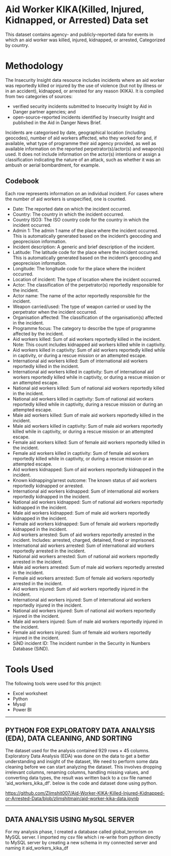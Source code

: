 # Aid Worker KIKA(Killed, Injured, Kidnapped, or Arrested) Data set
This dataset contains agency- and publicly-reported data for events in which an aid worker was killed, injured, kidnapped, or arrested, Categorized by country.
# Methodology
The Insecurity Insight data resource includes incidents where an aid worker was reportedly killed or injured by the use of violence (but not by illness or in an accident), kidnapped, or arrested for any reason (KIKA).
It is compiled from two categories of sources:
- verified security incidents submitted to Insecurity Insight by Aid in Danger partner agencies; and
- open-source-reported incidents identified by Insecurity Insight and published in the Aid in Danger News Brief.

Incidents are categorised by date, geographical location (including geocodes), number of aid workers affected, who they worked for and, if available, what type of programme their aid agency provided, as well as available information on the reported perpetrator(s)/actor(s) and weapon(s) used.
It does not include information on the actor(s) intentions or assign a classification indicating the nature of an attack, such as whether it was an ambush or aerial bombardment, for example.
## Codebook
Each row represents information on an individual incident. For cases where the number of aid workers is unspecified, one is counted.
- Date: The reported date on which the incident occurred.
- Country: The country in which the incident occurred.
- Country ISO3: The ISO country code for the country in which the incident occurred.
- Admin 1: The admin 1 name of the place where the incident occurred. This is automatically generated based on the incident’s geocoding and geoprecision information.
- Incident description: A generic and brief description of the incident.
- Latitude: The latitude code for the place where the incident occurred. This is automatically generated based on the incident’s geocoding and geoprecision information.
- Longitude: The longitude code for the place where the incident occurred.
- Location of incident: The type of location where the incident occurred.
- Actor: The classification of the perpetrator(s) reportedly responsible for the incident.
- Actor name: The name of the actor reportedly responsible for the incident.
- Weapon carried/used: The type of weapon carried or used by the perpetrator when the incident occurred.
- Organisation affected: The classification of the organisation(s) affected in the incident.
- Programme focus: The category to describe the type of programme affected by the incident.
- Aid workers killed: Sum of aid workers reportedly killed in the incident. Note: This count includes kidnapped aid workers killed while in captivity.
- Aid workers killed in captivity: Sum of aid workers reportedly killed while in captivity, or during a rescue mission or an attempted escape.
- International aid workers killed: Sum of international aid workers reportedly killed in the incident.
- International aid workers killed in captivity: Sum of international aid workers reportedly killed while in captivity, or during a rescue mission or an attempted escape.
- National aid workers killed: Sum of national aid workers reportedly killed in the incident.
- National aid workers killed in captivity: Sum of national aid workers reportedly killed while in captivity, during a rescue mission or during an attempted escape.
- Male aid workers killed: Sum of male aid workers reportedly killed in the incident.
- Male aid workers killed in captivity: Sum of male aid workers reportedly killed while in captivity, or during a rescue mission or an attempted escape.
- Female aid workers killed: Sum of female aid workers reportedly killed in the incident.
- Female aid workers killed in captivity: Sum of female aid workers reportedly killed while in captivity, or during a rescue mission or an attempted escape.
- Aid workers kidnapped: Sum of aid workers reportedly kidnapped in the incident.
- Known kidnapping/arrest outcome: The known status of aid workers reportedly kidnapped or arrested.
- International aid workers kidnapped: Sum of international aid workers reportedly kidnapped in the incident.
- National aid workers kidnapped: Sum of national aid workers reportedly kidnapped in the incident.
- Male aid workers kidnapped: Sum of male aid workers reportedly kidnapped in the incident.
- Female aid workers kidnapped: Sum of female aid workers reportedly kidnapped in the incident.
- Aid workers arrested: Sum of aid workers reportedly arrested in the incident. Includes: arrested, charged, detained, fined or imprisoned.
- International aid workers arrested: Sum of international aid workers reportedly arrested in the incident.
- National aid workers arrested: Sum of national aid workers reportedly arrested in the incident.
- Male aid workers arrested: Sum of male aid workers reportedly arrested in the incident.
- Female aid workers arrested: Sum of female aid workers reportedly arrested in the incident.
- Aid workers injured: Sum of aid workers reportedly injured in the incident.
- International aid workers injured: Sum of international aid workers reportedly injured in the incident.
- National aid workers injured: Sum of national aid workers reportedly injured in the incident.
- Male aid workers injured: Sum of male aid workers reportedly injured in the incident.
- Female aid workers injured: Sum of female aid workers reportedly injured in the incident.
- SiND incident ID: The incident number in the Security in Numbers Database (SiND).

# Tools Used

The following tools were used for this project:

- Excel worksheet
- Python
- Mysql
- Power BI

***
## PYTHON FOR EXPLORATORY DATA ANALYSIS (EDA), DATA CLEANING, AND SORTING
The dataset used for the analysis contained 929 rows × 45 columns. Exploratory Data Analysis (EDA) was done on the data to get a better understanding and insight of the dataset, We need to perform some data cleaning before we can start analyzing the dataset. This involves dropping irrelevant columns, renaming columns, handling missing values, and converting data types, the result was written back to a csv file named 'aid_workers_kika_df'.
below is the code and dataset done using python.

https://github.com/Zlimshit007/Aid-Worker-KIKA-Killed-Injured-Kidnapped-or-Arrested-Data/blob/zlimshitmain/aid-worker-kika-data.ipynb

***
## DATA ANALYSIS USING MySQL SERVER
For my analysis phase, I created a database called global_terrorism on MySQL server. I imported my csv file which i re-write from python directly to MySQL server by creating a new schema in my connected server and naming it aid_workers_kika_df
